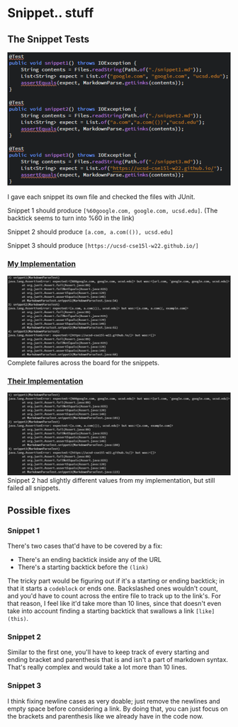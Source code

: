 # Snippet.. stuff

## The Snippet Tests
![](https://raw.githubusercontent.com/kessert/cse15l-lab-reports/main/4_11.PNG)

I gave each snippet its own file and checked the files with JUnit.

Snippet 1 should produce `[%60google.com, google.com, ucsd.edu]`. (The backtick seems to turn into %60 in the link)

Snippet 2 should produce `[a.com, a.com(()), ucsd.edu]`

Snippet 3 should produce `[https://ucsd-cse15l-w22.github.io/]`

### [My Implementation](https://github.com/kessert/markdown-parse)
![](https://raw.githubusercontent.com/kessert/cse15l-lab-reports/main/4_12.PNG)
Complete failures across the board for the snippets.

### [Their Implementation](https://github.com/pvijay03/markdown-parse)
![](https://raw.githubusercontent.com/kessert/cse15l-lab-reports/main/4_13.PNG)
Snippet 2 had slightly different values from my implementation, but still failed all snippets.

## Possible fixes

### Snippet 1
There's two cases that'd have to be covered by a fix:
- There's an ending backtick inside any of the URL
- There's a starting backtick before the `(link)`

The tricky part would be figuring out if it's a starting or ending backtick; in that it starts a `codeblock` or ends one. Backslashed ones wouldn't count, and you'd have to count across the entire file to track up to the link's. For that reason, I feel like it'd take more than 10 lines, since that doesn't even take into account finding a starting backtick that swallows a link `[like](this)`.

### Snippet 2
Similar to the first one, you'll have to keep track of every starting and ending bracket and parenthesis that is and isn't a part of markdown syntax. That's really complex and would take a lot more than 10 lines.

### Snippet 3
I think fixing newline cases as very doable; just remove the newlines and empty space before considering a link. By doing that, you can just focus on the brackets and parenthesis like we already have in the code now.